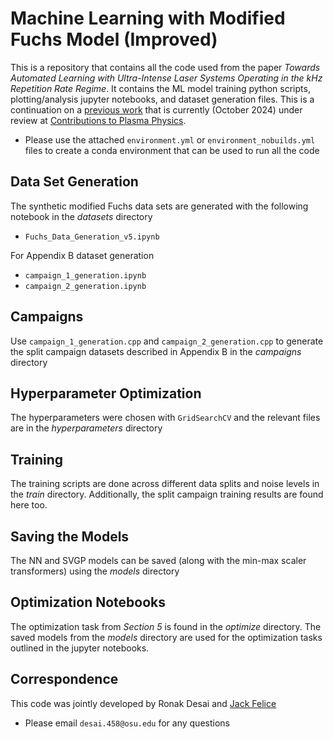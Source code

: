 # Machine Learning with Modified Fuchs Model (Improved)
This is a repository that contains all the code used from the paper *Towards Automated Learning with Ultra-Intense Laser Systems Operating in the kHz Repetition Rate Regime*. It contains the ML model training python scripts, plotting/analysis jupyter notebooks, and dataset generation files. This is a continuation on a [previous work](https://arxiv.org/abs/2307.16036) that is currently (October 2024) under review at [Contributions to Plasma Physics](https://onlinelibrary.wiley.com/journal/15213986). 
- Please use the attached `environment.yml` or `environment_nobuilds.yml` files to create a conda environment that can be used to run all the code

## Data Set Generation
The synthetic modified Fuchs data sets are generated with the following notebook in the *datasets* directory
- `Fuchs_Data_Generation_v5.ipynb`
 
For Appendix B dataset generation
- `campaign_1_generation.ipynb`
- `campaign_2_generation.ipynb`

## Campaigns
Use `campaign_1_generation.cpp` and `campaign_2_generation.cpp` to generate the split campaign datasets described in Appendix B in the *campaigns* directory

## Hyperparameter Optimization
The hyperparameters were chosen with `GridSearchCV` and the relevant files are in the *hyperparameters* directory

## Training
The training scripts are done across different data splits and noise levels in the *train* directory. Additionally, the split campaign training results are found here too.

## Saving the Models
The NN and SVGP models can be saved (along with the min-max scaler transformers) using the *models* directory

## Optimization Notebooks
The optimization task from *Section 5* is found in the *optimize* directory. The saved models from the *models* directory are used for the optimization tasks outlined in the jupyter notebooks. 

## Correspondence
This code was jointly developed by Ronak Desai and [Jack Felice](https://github.com/Felice27)
- Please email `desai.458@osu.edu` for any questions
